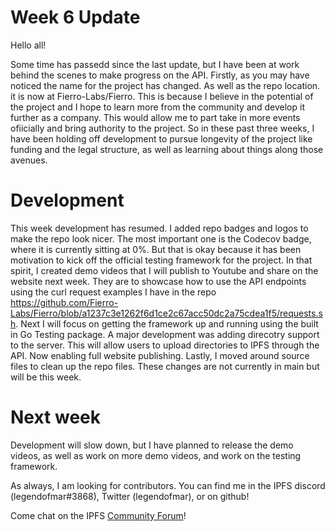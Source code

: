 # Week 6 Update

Hello all!

Some time has passedd since the last update, but I have been at work behind the scenes to make progress on the API. Firstly, as you may have noticed the name for the project has changed. As well as the repo location. it is now at Fierro-Labs/Fierro. This is because I believe in the potential of the project and I hope to learn more from the community and develop it further as a company. This would allow me to part take in more events ofiicially and bring authority to the project. So in these past three weeks, I have been holding off development to pursue longevity of the project like funding and the legal structure, as well as learning about things along those avenues. 

# Development
This week development has resumed. I added repo badges and logos to make the repo look nicer. The most important one is the Codecov badge, where it is currently sitting at 0%. But that is okay because it has been motivation to kick off the official testing framework for the project. In that spirit, I created demo videos that I will publish to Youtube and share on the website next week. They are to showcase how to use the API endpoints using the curl request examples I have in the repo https://github.com/Fierro-Labs/Fierro/blob/a1237c3e1262f6d1ce2c67acc50dc2a75cdea1f5/requests.sh. Next I will focus on getting the framework up and running using the built in Go Testing package. A major development was adding direcotry support to the server. This will allow users to upload directories to IPFS through the API. Now enabling full website publishing. Lastly, I moved around source files to clean up the repo files. These changes are not currently in main but will be this week.

# Next week

Development will slow down, but I have planned to release the demo videos, as well as work on more demo videos, and work on the testing framework. 

As always, I am looking for contributors. You can find me in the IPFS discord (legendofmar#3868), Twitter (legendofmar), or on github!

Come chat on the IPFS [Community Forum](https://github.com/ipfs/community/discussions/701)!
